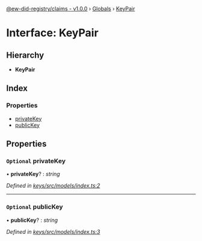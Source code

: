 [@ew-did-registry/claims - v1.0.0](../README.md) › [Globals](../globals.md) › [KeyPair](keypair.md)

# Interface: KeyPair

## Hierarchy

* **KeyPair**

## Index

### Properties

* [privateKey](keypair.md#optional-privatekey)
* [publicKey](keypair.md#optional-publickey)

## Properties

### `Optional` privateKey

• **privateKey**? : *string*

*Defined in [keys/src/models/index.ts:2](https://github.com/energywebfoundation/ew-did-registry/blob/b17cc12/packages/keys/src/models/index.ts#L2)*

___

### `Optional` publicKey

• **publicKey**? : *string*

*Defined in [keys/src/models/index.ts:3](https://github.com/energywebfoundation/ew-did-registry/blob/b17cc12/packages/keys/src/models/index.ts#L3)*

